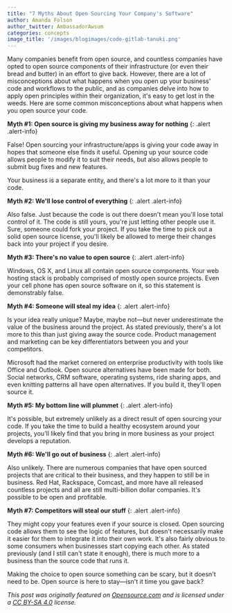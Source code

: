 ```yaml
---
title: "7 Myths About Open Sourcing Your Company's Software"
author: Amanda Folson
author_twitter: AmbassadorAwsum
categories: concepts
image_title: '/images/blogimages/code-gitlab-tanuki.png'
---
```


Many companies benefit from open source, and countless companies have opted to open source components of their infrastructure (or even their bread and butter) in an effort to give back. However, there are a lot of misconceptions about what happens when you open up your business' code and workflows to the public, and as companies delve into how to apply open principles within their organization, it's easy to get lost in the weeds. Here are some common misconceptions about what happens when you open source your code.

<!-- more -->

**Myth #1: Open source is giving my business away for nothing**
{: .alert .alert-info}

False! Open sourcing your infrastructure/apps is giving your code away in hopes that someone else finds it useful. Opening up your source code allows people to modify it to suit their needs, but also allows people to submit bug fixes and new features.

Your business is a separate entity, and there's a lot more to it than your code.

**Myth #2: We'll lose control of everything**
{: .alert .alert-info}

Also false. Just because the code is out there doesn't mean you'll lose total control of it. The code is still yours, you're just letting other people use it. Sure, someone could fork your project. If you take the time to pick out a solid open source license, you'll likely be allowed to merge their changes back into your project if you desire.

**Myth #3: There's no value to open source**
{: .alert .alert-info}

Windows, OS X, and Linux all contain open source components. Your web hosting stack is probably comprised of mostly open source projects. Even your cell phone has open source software on it, so this statement is demonstrably false.

**Myth #4: Someone will steal my idea**
{: .alert .alert-info}

Is your idea really unique? Maybe, maybe not—but never underestimate the value of the business around the project. As stated previously, there's a lot more to this than just giving away the source code. Product management and marketing can be key differentiators between you and your competitors.

Microsoft had the market cornered on enterprise productivity with tools like Office and Outlook. Open source alternatives have been made for both. Social networks, CRM software, operating systems, ride sharing apps, and even knitting patterns all have open alternatives. If you build it, they'll open source it.

**Myth #5: My bottom line will plummet**
{: .alert .alert-info}

It's possible, but extremely unlikely as a direct result of open sourcing your code. If you take the time to build a healthy ecosystem around your projects, you'll likely find that you bring in more business as your project develops a reputation.

**Myth #6: We'll go out of business**
{: .alert .alert-info}

Also unlikely. There are numerous companies that have open sourced projects that are critical to their business, and they happen to still be in business. Red Hat, Rackspace, Comcast, and more have all released countless projects and all are still multi-billion dollar companies. It's possible to be open and profitable.

**Myth #7: Competitors will steal our stuff**
{: .alert .alert-info}

They might copy your features even if your source is closed. Open sourcing code allows them to see the logic of features, but doesn't necessarily make it easier for them to integrate it into their own work. It's also fairly obvious to some consumers when businesses start copying each other. As stated previously (and I still can't state it enough), there is much more to a business than the source code that runs it.

Making the choice to open source something can be scary, but it doesn't need to be. Open source is here to stay—isn't it time you gave back?

*This post was originally featured on [Opensource.com](https://opensource.com/business/16/6/7-myths-about-open-sourcing-your-companys-software) and is licensed under a [CC BY-SA 4.0](https://creativecommons.org/licenses/by-sa/4.0/) license.*

